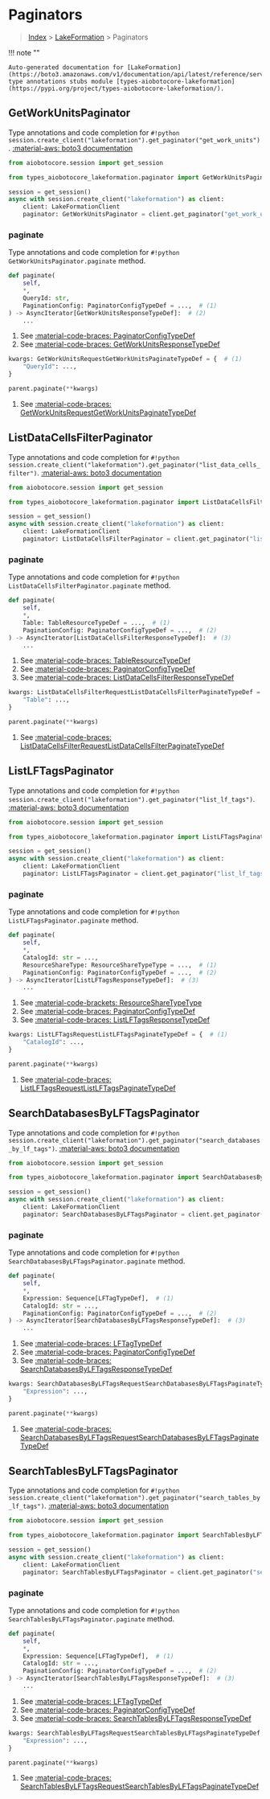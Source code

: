# Paginators

> [Index](../README.md) > [LakeFormation](./README.md) > Paginators

!!! note ""

    Auto-generated documentation for [LakeFormation](https://boto3.amazonaws.com/v1/documentation/api/latest/reference/services/lakeformation.html#LakeFormation)
    type annotations stubs module [types-aiobotocore-lakeformation](https://pypi.org/project/types-aiobotocore-lakeformation/).

## GetWorkUnitsPaginator

Type annotations and code completion for `#!python session.create_client("lakeformation").get_paginator("get_work_units")`.
[:material-aws: boto3 documentation](https://boto3.amazonaws.com/v1/documentation/api/latest/reference/services/lakeformation.html#LakeFormation.Paginator.GetWorkUnits)

```python title="Usage example"
from aiobotocore.session import get_session

from types_aiobotocore_lakeformation.paginator import GetWorkUnitsPaginator

session = get_session()
async with session.create_client("lakeformation") as client:
    client: LakeFormationClient
    paginator: GetWorkUnitsPaginator = client.get_paginator("get_work_units")
```


### paginate

Type annotations and code completion for `#!python GetWorkUnitsPaginator.paginate` method.

```python title="Method definition"
def paginate(
    self,
    *,
    QueryId: str,
    PaginationConfig: PaginatorConfigTypeDef = ...,  # (1)
) -> AsyncIterator[GetWorkUnitsResponseTypeDef]:  # (2)
    ...
```

1. See [:material-code-braces: PaginatorConfigTypeDef](./type_defs.md#paginatorconfigtypedef) 
2. See [:material-code-braces: GetWorkUnitsResponseTypeDef](./type_defs.md#getworkunitsresponsetypedef) 


```python title="Usage example with kwargs"
kwargs: GetWorkUnitsRequestGetWorkUnitsPaginateTypeDef = {  # (1)
    "QueryId": ...,
}

parent.paginate(**kwargs)
```

1. See [:material-code-braces: GetWorkUnitsRequestGetWorkUnitsPaginateTypeDef](./type_defs.md#getworkunitsrequestgetworkunitspaginatetypedef) 
## ListDataCellsFilterPaginator

Type annotations and code completion for `#!python session.create_client("lakeformation").get_paginator("list_data_cells_filter")`.
[:material-aws: boto3 documentation](https://boto3.amazonaws.com/v1/documentation/api/latest/reference/services/lakeformation.html#LakeFormation.Paginator.ListDataCellsFilter)

```python title="Usage example"
from aiobotocore.session import get_session

from types_aiobotocore_lakeformation.paginator import ListDataCellsFilterPaginator

session = get_session()
async with session.create_client("lakeformation") as client:
    client: LakeFormationClient
    paginator: ListDataCellsFilterPaginator = client.get_paginator("list_data_cells_filter")
```


### paginate

Type annotations and code completion for `#!python ListDataCellsFilterPaginator.paginate` method.

```python title="Method definition"
def paginate(
    self,
    *,
    Table: TableResourceTypeDef = ...,  # (1)
    PaginationConfig: PaginatorConfigTypeDef = ...,  # (2)
) -> AsyncIterator[ListDataCellsFilterResponseTypeDef]:  # (3)
    ...
```

1. See [:material-code-braces: TableResourceTypeDef](./type_defs.md#tableresourcetypedef) 
2. See [:material-code-braces: PaginatorConfigTypeDef](./type_defs.md#paginatorconfigtypedef) 
3. See [:material-code-braces: ListDataCellsFilterResponseTypeDef](./type_defs.md#listdatacellsfilterresponsetypedef) 


```python title="Usage example with kwargs"
kwargs: ListDataCellsFilterRequestListDataCellsFilterPaginateTypeDef = {  # (1)
    "Table": ...,
}

parent.paginate(**kwargs)
```

1. See [:material-code-braces: ListDataCellsFilterRequestListDataCellsFilterPaginateTypeDef](./type_defs.md#listdatacellsfilterrequestlistdatacellsfilterpaginatetypedef) 
## ListLFTagsPaginator

Type annotations and code completion for `#!python session.create_client("lakeformation").get_paginator("list_lf_tags")`.
[:material-aws: boto3 documentation](https://boto3.amazonaws.com/v1/documentation/api/latest/reference/services/lakeformation.html#LakeFormation.Paginator.ListLFTags)

```python title="Usage example"
from aiobotocore.session import get_session

from types_aiobotocore_lakeformation.paginator import ListLFTagsPaginator

session = get_session()
async with session.create_client("lakeformation") as client:
    client: LakeFormationClient
    paginator: ListLFTagsPaginator = client.get_paginator("list_lf_tags")
```


### paginate

Type annotations and code completion for `#!python ListLFTagsPaginator.paginate` method.

```python title="Method definition"
def paginate(
    self,
    *,
    CatalogId: str = ...,
    ResourceShareType: ResourceShareTypeType = ...,  # (1)
    PaginationConfig: PaginatorConfigTypeDef = ...,  # (2)
) -> AsyncIterator[ListLFTagsResponseTypeDef]:  # (3)
    ...
```

1. See [:material-code-brackets: ResourceShareTypeType](./literals.md#resourcesharetypetype) 
2. See [:material-code-braces: PaginatorConfigTypeDef](./type_defs.md#paginatorconfigtypedef) 
3. See [:material-code-braces: ListLFTagsResponseTypeDef](./type_defs.md#listlftagsresponsetypedef) 


```python title="Usage example with kwargs"
kwargs: ListLFTagsRequestListLFTagsPaginateTypeDef = {  # (1)
    "CatalogId": ...,
}

parent.paginate(**kwargs)
```

1. See [:material-code-braces: ListLFTagsRequestListLFTagsPaginateTypeDef](./type_defs.md#listlftagsrequestlistlftagspaginatetypedef) 
## SearchDatabasesByLFTagsPaginator

Type annotations and code completion for `#!python session.create_client("lakeformation").get_paginator("search_databases_by_lf_tags")`.
[:material-aws: boto3 documentation](https://boto3.amazonaws.com/v1/documentation/api/latest/reference/services/lakeformation.html#LakeFormation.Paginator.SearchDatabasesByLFTags)

```python title="Usage example"
from aiobotocore.session import get_session

from types_aiobotocore_lakeformation.paginator import SearchDatabasesByLFTagsPaginator

session = get_session()
async with session.create_client("lakeformation") as client:
    client: LakeFormationClient
    paginator: SearchDatabasesByLFTagsPaginator = client.get_paginator("search_databases_by_lf_tags")
```


### paginate

Type annotations and code completion for `#!python SearchDatabasesByLFTagsPaginator.paginate` method.

```python title="Method definition"
def paginate(
    self,
    *,
    Expression: Sequence[LFTagTypeDef],  # (1)
    CatalogId: str = ...,
    PaginationConfig: PaginatorConfigTypeDef = ...,  # (2)
) -> AsyncIterator[SearchDatabasesByLFTagsResponseTypeDef]:  # (3)
    ...
```

1. See [:material-code-braces: LFTagTypeDef](./type_defs.md#lftagtypedef) 
2. See [:material-code-braces: PaginatorConfigTypeDef](./type_defs.md#paginatorconfigtypedef) 
3. See [:material-code-braces: SearchDatabasesByLFTagsResponseTypeDef](./type_defs.md#searchdatabasesbylftagsresponsetypedef) 


```python title="Usage example with kwargs"
kwargs: SearchDatabasesByLFTagsRequestSearchDatabasesByLFTagsPaginateTypeDef = {  # (1)
    "Expression": ...,
}

parent.paginate(**kwargs)
```

1. See [:material-code-braces: SearchDatabasesByLFTagsRequestSearchDatabasesByLFTagsPaginateTypeDef](./type_defs.md#searchdatabasesbylftagsrequestsearchdatabasesbylftagspaginatetypedef) 
## SearchTablesByLFTagsPaginator

Type annotations and code completion for `#!python session.create_client("lakeformation").get_paginator("search_tables_by_lf_tags")`.
[:material-aws: boto3 documentation](https://boto3.amazonaws.com/v1/documentation/api/latest/reference/services/lakeformation.html#LakeFormation.Paginator.SearchTablesByLFTags)

```python title="Usage example"
from aiobotocore.session import get_session

from types_aiobotocore_lakeformation.paginator import SearchTablesByLFTagsPaginator

session = get_session()
async with session.create_client("lakeformation") as client:
    client: LakeFormationClient
    paginator: SearchTablesByLFTagsPaginator = client.get_paginator("search_tables_by_lf_tags")
```


### paginate

Type annotations and code completion for `#!python SearchTablesByLFTagsPaginator.paginate` method.

```python title="Method definition"
def paginate(
    self,
    *,
    Expression: Sequence[LFTagTypeDef],  # (1)
    CatalogId: str = ...,
    PaginationConfig: PaginatorConfigTypeDef = ...,  # (2)
) -> AsyncIterator[SearchTablesByLFTagsResponseTypeDef]:  # (3)
    ...
```

1. See [:material-code-braces: LFTagTypeDef](./type_defs.md#lftagtypedef) 
2. See [:material-code-braces: PaginatorConfigTypeDef](./type_defs.md#paginatorconfigtypedef) 
3. See [:material-code-braces: SearchTablesByLFTagsResponseTypeDef](./type_defs.md#searchtablesbylftagsresponsetypedef) 


```python title="Usage example with kwargs"
kwargs: SearchTablesByLFTagsRequestSearchTablesByLFTagsPaginateTypeDef = {  # (1)
    "Expression": ...,
}

parent.paginate(**kwargs)
```

1. See [:material-code-braces: SearchTablesByLFTagsRequestSearchTablesByLFTagsPaginateTypeDef](./type_defs.md#searchtablesbylftagsrequestsearchtablesbylftagspaginatetypedef) 
